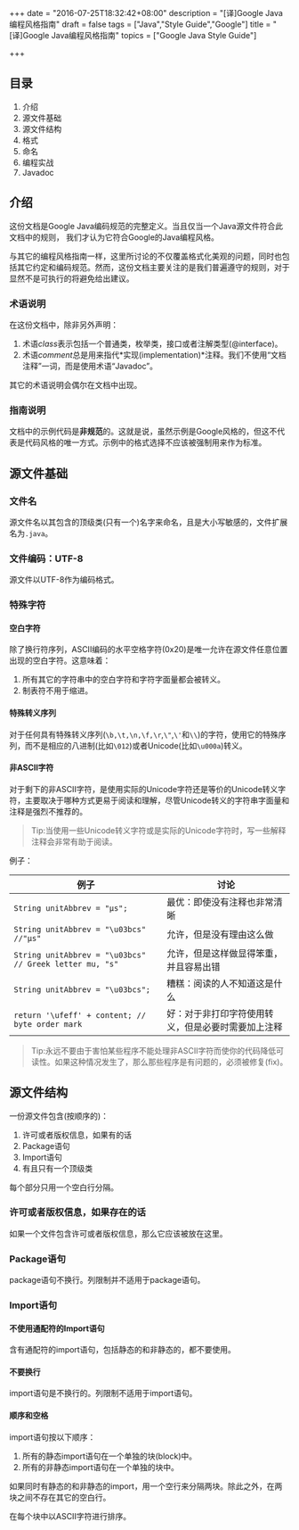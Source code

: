 +++
date = "2016-07-25T18:32:42+08:00"
description = "[译]Google Java编程风格指南"
draft = false
tags = ["Java","Style Guide","Google"]
title = "[译]Google Java编程风格指南"
topics = ["Google Java Style Guide"]

+++

## 目录

1. 介绍
2. 源文件基础
3. 源文件结构
4. 格式
5. 命名
6. 编程实战
7. Javadoc

## 介绍

这份文档是Google Java编码规范的完整定义。当且仅当一个Java源文件符合此文档中的规则， 我们才认为它符合Google的Java编程风格。<!--more-->

与其它的编程风格指南一样，这里所讨论的不仅覆盖格式化美观的问题，同时也包括其它约定和编码规范。然而，这份文档主要关注的是我们普遍遵守的规则，对于显然不是可执行的将避免给出建议。

### 术语说明

在这份文档中，除非另外声明：

1. 术语*class*表示包括一个普通类，枚举类，接口或者注解类型(@interface)。
2. 术语*comment*总是用来指代*实现(implementation)*注释。我们不使用“文档注释”一词，而是使用术语“Javadoc”。

其它的术语说明会偶尔在文档中出现。

### 指南说明

文档中的示例代码是**非规范**的。这就是说，虽然示例是Google风格的，但这不代表是代码风格的唯一方式。示例中的格式选择不应该被强制用来作为标准。

## 源文件基础

### 文件名

源文件名以其包含的顶级类(只有一个)名字来命名，且是大小写敏感的，文件扩展名为``.java``。

### 文件编码：UTF-8

源文件以UTF-8作为编码格式。

### 特殊字符

#### 空白字符

除了换行符序列，ASCII编码的水平空格字符(0x20)是唯一允许在源文件任意位置出现的空白字符。这意味着：

1. 所有其它的字符串中的空白字符和字符字面量都会被转义。
2. 制表符不用于缩进。

#### 特殊转义序列

对于任何具有特殊转义序列(``\b,\t,\n,\f,\r``,``\"``,``\'``和``\\``)的字符，使用它的特殊序列，而不是相应的八进制(比如``\012``)或者Unicode(比如``\u000a``)转义。

#### 非ASCII字符

对于剩下的非ASCII字符，是使用实际的Unicode字符还是等价的Unicode转义字符，主要取决于哪种方式更易于阅读和理解，尽管Unicode转义的字符串字面量和注释是强烈不推荐的。

> Tip:当使用一些Unicode转义字符或是实际的Unicode字符时，写一些解释注释会非常有助于阅读。

例子：

| 例子 | 讨论 |
| ------| ------ |
| ``String unitAbbrev = "μs"; `` | 最优：即使没有注释也非常清晰 |
| ``String unitAbbrev = "\u03bcs" //"μs" `` | 允许，但是没有理由这么做 |
| ``String unitAbbrev = "\u03bcs" // Greek letter mu, "s" ``|允许，但是这样做显得笨重，并且容易出错|
| ``String unitAbbrev = "\u03bcs"; ``|糟糕：阅读的人不知道这是什么|
| ``return '\ufeff' + content; // byte order mark``|好：对于非打印字符使用转义，但是必要时需要加上注释|

> Tip:永远不要由于害怕某些程序不能处理非ASCII字符而使你的代码降低可读性。如果这种情况发生了，那么那些程序是有问题的，必须被修复(fix)。

## 源文件结构

一份源文件包含(按顺序的)：

1. 许可或者版权信息，如果有的话
2. Package语句
3. Import语句
4. 有且只有一个顶级类

每个部分只用一个空白行分隔。

### 许可或者版权信息，如果存在的话

如果一个文件包含许可或者版权信息，那么它应该被放在这里。

### Package语句

package语句不换行。列限制并不适用于package语句。

### Import语句

#### 不使用通配符的Import语句

含有通配符的import语句，包括静态的和非静态的，都不要使用。

#### 不要换行

import语句是不换行的。列限制不适用于import语句。

#### 顺序和空格

import语句按以下顺序：

1. 所有的静态import语句在一个单独的块(block)中。
2. 所有的非静态import语句在一个单独的块中。

如果同时有静态的和非静态的import，用一个空行来分隔两块。除此之外，在两块之间不存在其它的空白行。

在每个块中以ASCII字符进行排序。
